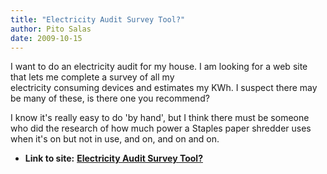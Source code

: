 ```yaml
---
title: "Electricity Audit Survey Tool?"
author: Pito Salas
date: 2009-10-15
---
```


I want to do an electricity audit for my house. I am looking for a web site
that lets me complete a survey of all my  
electricity consuming devices and estimates my KWh. I suspect there may be
many of these, is there one you recommend?

I know it's really easy to do 'by hand', but I think there must be someone who
did the research of how much power a Staples paper shredder uses when it's on
but not in use, and on, and on and on.


* **Link to site:** **[Electricity Audit Survey Tool?](None)**
